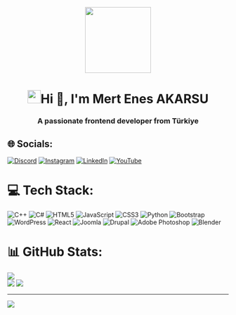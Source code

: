 <p align="center"><img src="https://res.cloudinary.com/dcybeprh9/image/upload/v1715392774/logomain_smedhb.png" width="150" height="150"></img></p>
<h1 align="center"><img src="https://res.cloudinary.com/dcybeprh9/image/upload/v1715393054/gif_lczzkj.gif" width="30" height="30"></img>Hi 👋, I'm Mert Enes AKARSU</h1>
<h3 align="center">A passionate frontend developer from Türkiye</h3>

## 🌐 Socials:
[![Discord](https://img.shields.io/badge/Discord-%237289DA.svg?logo=discord&logoColor=white)](https://discord.gg/hypixeltr) [![Instagram](https://img.shields.io/badge/Instagram-%23E4405F.svg?logo=Instagram&logoColor=white)](https://instagram.com/by.mertenes) [![LinkedIn](https://img.shields.io/badge/LinkedIn-%230077B5.svg?logo=linkedin&logoColor=white)](https://linkedin.com/in/enes-akarsu0721) [![YouTube](https://img.shields.io/badge/YouTube-%23FF0000.svg?logo=YouTube&logoColor=white)](https://youtube.com/@MertEnes) 

# 💻 Tech Stack:
![C++](https://img.shields.io/badge/c++-%2300599C.svg?style=for-the-badge&logo=c%2B%2B&logoColor=white) ![C#](https://img.shields.io/badge/c%23-%23239120.svg?style=for-the-badge&logo=csharp&logoColor=white) ![HTML5](https://img.shields.io/badge/html5-%23E34F26.svg?style=for-the-badge&logo=html5&logoColor=white) ![JavaScript](https://img.shields.io/badge/javascript-%23323330.svg?style=for-the-badge&logo=javascript&logoColor=%23F7DF1E) ![CSS3](https://img.shields.io/badge/css3-%231572B6.svg?style=for-the-badge&logo=css3&logoColor=white) ![Python](https://img.shields.io/badge/python-3670A0?style=for-the-badge&logo=python&logoColor=ffdd54) ![Bootstrap](https://img.shields.io/badge/bootstrap-%238511FA.svg?style=for-the-badge&logo=bootstrap&logoColor=white) ![WordPress](https://img.shields.io/badge/WordPress-%23117AC9.svg?style=for-the-badge&logo=WordPress&logoColor=white) ![React](https://img.shields.io/badge/react-%2320232a.svg?style=for-the-badge&logo=react&logoColor=%2361DAFB) ![Joomla](https://img.shields.io/badge/joomla-%235091CD.svg?style=for-the-badge&logo=joomla&logoColor=white) ![Drupal](https://img.shields.io/badge/drupal-%230678BE.svg?style=for-the-badge&logo=drupal&logoColor=white) ![Adobe Photoshop](https://img.shields.io/badge/adobe%20photoshop-%2331A8FF.svg?style=for-the-badge&logo=adobe%20photoshop&logoColor=white) ![Blender](https://img.shields.io/badge/blender-%23F5792A.svg?style=for-the-badge&logo=blender&logoColor=white)
# 📊 GitHub Stats:
![](https://github-readme-stats.vercel.app/api/top-langs/?username=MertEnesAKARSU&theme=highcontrast&hide_border=true&include_all_commits=false&count_private=false&layout=compact)<br/>
![](https://github-readme-stats.vercel.app/api?username=MertEnesAKARSU&theme=highcontrast&hide_border=true&include_all_commits=false&count_private=false)
![](https://github-readme-streak-stats.herokuapp.com/?user=MertEnesAKARSU&theme=highcontrast&hide_border=true)


---
[![](https://visitcount.itsvg.in/api?id=MertEnesAKARSU&icon=5&color=12)](https://visitcount.itsvg.in)

<!-- Proudly created with GPRM ( https://gprm.itsvg.in ) -->
